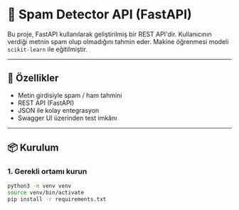 # 🧠 Spam Detector API (FastAPI)

Bu proje, FastAPI kullanılarak geliştirilmiş bir REST API'dir. Kullanıcının verdiği metnin spam olup olmadığını tahmin eder. Makine öğrenmesi modeli `scikit-learn` ile eğitilmiştir.

---

## 🚀 Özellikler

- Metin girdisiyle spam / ham tahmini
- REST API (FastAPI)
- JSON ile kolay entegrasyon
- Swagger UI üzerinden test imkânı

---

## 📦 Kurulum

### 1. Gerekli ortamı kurun

```bash
python3 -m venv venv
source venv/bin/activate
pip install -r requirements.txt